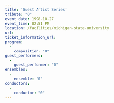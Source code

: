 ```yaml
---
title: 'Guest Artist Series'
tribute: "0"
event_date: 1998-10-27
event_time: 02:51 PM
location: /facilities/michigan-state-university
url: 
ticket_information_url: 
program: 
  -
    composition: "0"
guest_performers: 
  -
    guest_performer: "0"
ensembles: 
  -
    ensemble: "0"
conductors: 
  -
    conductor: "0"
---
```


